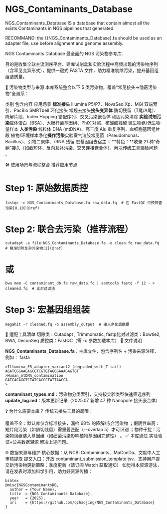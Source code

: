 # NGS_Contaminants_Database

NGS_Contaminants_Database IS a database that contain almost all the exists Contaminants in NGS pipelines that generated.

RECOMMAND:
the {}NGS_Contaminants_Database}.fa should be used as an adapter file, use before alignment and genome assembly.

NGS Contaminants Database
​最全面的 NGS 污染物参考库​.

目的是收集全球主流测序平台、建库试剂盒和实验流程中高频出现的污染物序列（含罕见变异形式），提供一键式 FASTA 文件，助力精准剔除污染，提升基因组组装质量。

🧩 污染物类型与来源
本库系统整合以下 5 类污染物，覆盖 ​​“常见接头→隐蔽污染物”全谱系​：

​类别​	​包含内容​	 ​应用场景​
**​标准接头**​	Illumina P5/P7、NovaSeq Xp、MGI 双端索引、PacBio SMRTbell 环化接头	常规去接头
**​接头变异体**​	酶切残留（T尾/A尾）、降解片段、Index Hopping 错配序列、交叉污染嵌合体	顽固污染清除
​**实验试剂污染**​	载体蛋白（BSA）、大肠杆菌基因组、PhiX 对照、核酸酶残留	微生物组/低生物量样本
**​人类污染**​	线粒体 DNA (mtDNA)、高丰度 Alu 重复序列、血细胞基因组片段	植物/环境样本净化
**​操作污染​**	实验室气溶胶常见菌（Pseudomonas、Bacillus）、引物二聚体、rRNA 残留	宏基因组去宿主
💡 **特色：**收录 ​21 种“奇葩”接头​（如截短体、反向互补污染、交叉连接嵌合体），解决传统工具漏检问题
。

🛠️ 使用场景与流程整合
推荐应用节点

# Step 1: 原始数据质控  
```
fastqc -c NGS_Contaminants_Database.fa raw_data.fq  # 在 FastQC 中预筛查污染[8,10](@ref)  
```
# Step 2: 联合去污染（推荐流程）  
```
cutadapt -a file:NGS_Contaminants_Database.fa -o clean.fq raw_data.fq  # 精准切除复杂污染物[2](@ref)
```
# 或  
```
bwa mem -C contaminant_db.fa raw_data.fq | samtools fastq -f 12 - > cleaned.fq  # 比对过滤法  
```
# Step 3: 宏基因组组装  
```
megahit -r cleaned.fq -o assembly_output  # 输入净化后数据
``` 
🔧 适配工具清单
​切除类​：Cutadapt
, Trimmomatic, fastp
​比对过滤类​：Bowtie2, BWA, DeconSeq
​质控类​：FastQC（需 -c 参数加载本库）
📁 文件说明

​**NGS_Contaminants_Database.fa**​：主库文件，包含序列名 + 污染来源注释，例如：
fasta
```
>Illumina_P5_adapter_variant2 (degraded_with_T-tail)  
AGATCGGAAGAGCGTCGTGTAGGGAAAGAGTGT  
>Human_mtDNA_contamination  
GATCACAGGTCTATCACCCTATTAACCA
>
```
​**contaminant_types.md**​：污染物分类索引，支持按实验类型快速筛选序列
​**update_log.md**​：版本更新记录（2025.07 新增 47 种 Nanopore 接头嵌合体）

❓ 为什么需要本库？
传统去接头工具的局限：

​覆盖不全​：默认库仅含标准接头，漏检 68% 的降解/嵌合污染物
；
​假阴性率高​：短片段污染（如酶切残留）需重叠匹配（--overlap 5）才可识别
；
​物种干扰​：污染物误组装入基因组（如细菌污染影响植物基因组完整性）
。
✅ 本库通过 ​实验验证+公共数据溯源​ 解决上述问题。

🌐 数据来源与维护
​核心数据​：从 NCBI Contaminants、MaConDa、文献中人工审核提取
​提交入口​：开放 contaminant_submission_template.tsv，支持用户提交新污染物
​更新策略​：季度更新（请订阅 Watch 获取通知）
​
如觉得本资源游泳，请在发表时添加科学引用，助力好资源传播​：
```
bibtex
@misc{NGSContaminantsDB,  
  author = {Your Name},  
  title  = {NGS Contaminants Database},  
  year   = {2025},  
  url    = {https://github.com/qzhaojing/NGS_Contaminants_Database}  
}
```
